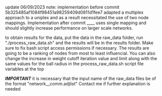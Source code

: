 update 06/09/2023
note:
implementation before commit 5b325485af1084f98451a98259409d0811d1fee7 adapted a multiplex approach to a uniplex and as a result necessitated the use of two node mappings.
Implementation after commit ____ uses single mapping and should slightly increase performance on larger scale networks.

to obtain results for the data, put the data in the raw_data folder, run "./process_raw_data.sh" and the results will be in the results folder. Make sure to fix bash script access permissions if necessary.
The results are going to be a ranking of nodes from most to least influencial. 
You can also change the increase in weight cutoff iteration value and limit along with the same values for the ball radius in the process_raw_data.sh script file variables at the top

***IMPORTANT***
it is necessary that the input name of the raw_data files be of the format "network_<description>_comm.adjlist"
Contact me if further explanation is needed